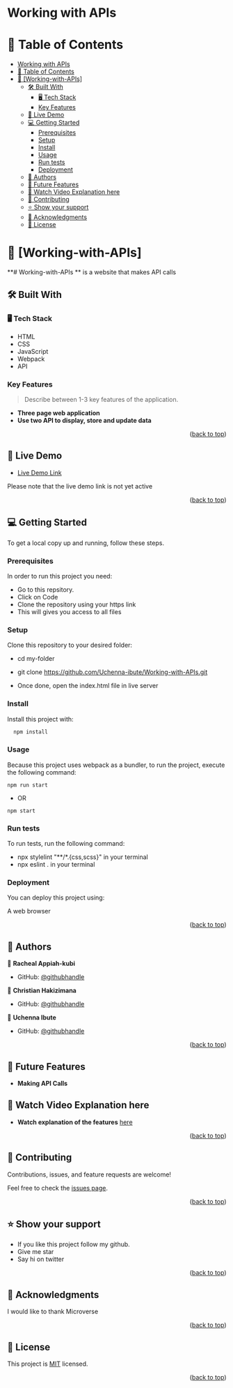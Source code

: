 # Working with APIs
# 📗 Table of Contents

- [Working with APIs](#working-with-apis)
- [📗 Table of Contents](#-table-of-contents)
- [📖 \[Working-with-APIs\] ](#-working-with-apis-)
  - [🛠 Built With ](#-built-with-)
    - [🖥️ Tech Stack ](#️-tech-stack-)
    - [Key Features ](#key-features-)
  - [🚀 Live Demo ](#-live-demo-)
  - [💻 Getting Started ](#-getting-started-)
    - [Prerequisites](#prerequisites)
    - [Setup](#setup)
    - [Install](#install)
    - [Usage](#usage)
    - [Run tests](#run-tests)
    - [Deployment](#deployment)
  - [👥 Authors ](#-authors-)
  - [🔭 Future Features ](#-future-features-)
  - [🔭 Watch Video Explanation here ](#-watch-video-explanation-here-)
  - [🤝 Contributing ](#-contributing-)
  - [⭐️ Show your support ](#️-show-your-support-)
  - [🙏 Acknowledgments ](#-acknowledgments-)
  - [📝 License ](#-license-)


# 📖 [Working-with-APIs] <a name="about-project"></a>


**# Working-with-APIs ** is a website that makes API calls

## 🛠 Built With <a name="HTML"></a>

### 🖥️ Tech Stack <a name="CSS"></a>

- HTML
- CSS
- JavaScript
- Webpack
- API


### Key Features <a name="Mobile Version of Portfolio"></a>

> Describe between 1-3 key features of the application.

- **Three page web application**
- **Use two API to display, store and update data**


<p align="right">(<a href="#readme-top">back to top</a>)</p>


## 🚀 Live Demo <a name="live-demo"></a>


- [Live Demo Link](https://uchenna-ibute.github.io/Working-with-APIs/dist)

Please note that the live demo link is not yet active

<p align="right">(<a href="#readme-top">back to top</a>)</p>


## 💻 Getting Started <a name="getting-started"></a>

To get a local copy up and running, follow these steps.

### Prerequisites

In order to run this project you need:

- Go to this repsitory.
- Click on Code
- Clone the repository using your https link
- This will gives you access to all files



### Setup

Clone this repository to your desired folder:

 - cd my-folder

 - git clone https://github.com/Uchenna-ibute/Working-with-APIs.git

 - Once done, open the index.html file in live server



### Install

Install this project with:
```sh
  npm install
```
 

### Usage

Because this project uses webpack as a bundler, to run the project, execute the following command:

  <code>npm run start</code> 
- OR
  
<code>npm start</code> 




### Run tests

To run tests, run the following command:

 - npx stylelint "**/*.{css,scss}" in your terminal
 - npx eslint . in your terminal



### Deployment

You can deploy this project using:

A web browser

<p align="right">(<a href="#readme-top">back to top</a>)</p>



## 👥 Authors <a name="authors"></a>



👤 **Racheal Appiah-kubi**

- GitHub: [@githubhandle](https://github.com/coderacheal)

 
👤 **Christian Hakizimana**

- GitHub: [@githubhandle](https://github.com/hakichris)


👤 **Uchenna Ibute**

- GitHub: [@githubhandle](https://github.com/Uchenna-ibute)



<p align="right">(<a href="#readme-top">back to top</a>)</p>



## 🔭 Future Features <a name="future-features"></a>

- **Making API Calls**



## 🔭 Watch Video Explanation here <a name="video-demo"></a>

- **Watch explanation of the features** [here](https://drive.google.com/file/d/1Y8UT4OrmcxHsAHnomiQfhpvLxoPcnDgm/view?usp=sharing)


<p align="right">(<a href="#readme-top">back to top</a>)</p>



## 🤝 Contributing <a name="contributing"></a>

Contributions, issues, and feature requests are welcome!

Feel free to check the [issues page](https://github.com/Uchenna-ibute/Working-with-APIs/issues).

<p align="right">(<a href="#readme-top">back to top</a>)</p>



## ⭐️ Show your support <a name="support"></a>



- If you like this project follow my github. 
- Give me star
- Say hi on twitter

<p align="right">(<a href="#readme-top">back to top</a>)</p>



## 🙏 Acknowledgments <a name="acknowledgements"></a>


I would like to thank Microverse

<p align="right">(<a href="#readme-top">back to top</a>)</p>




## 📝 License <a name="license"></a>

This project is [MIT](./LICENSE) licensed.

<p align="right">(<a href="#readme-top">back to top</a>)</p>